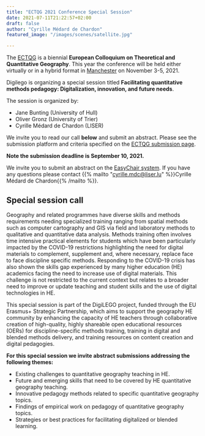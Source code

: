 ```yaml
---
title: "ECTQG 2021 Conference Special Session"
date: 2021-07-11T21:22:57+02:00
draft: false 
author: "Cyrille Médard de Chardon"
featured_image: "/images/scenes/satellite.jpg"

---
```


The [ECTQG](http://www.ectqg.eu/) is a biennial **European Colloquium on Theoretical and Quantitative Geography**. This year the conference will be held either virtually or in a hybrid format in [Manchester](https://ectqg2021.wordpress.com/) on November 3-5, 2021.

Digilego is organizing a special session titled **Facilitating quantitative methods pedagogy: Digitalization, innovation, and future needs**.

The session is organized by:

- Jane Bunting (University of Hull)
- Oliver Gronz (University of Trier)
- Cyrille Médard de Chardon (LISER)

We invite you to read our call **below** and submit an abstract. Please see the submission platform and criteria specified on the [ECTQG submission page](https://ectqg2021.wordpress.com/92-2/).

**Note the submission deadline is September 10, 2021.**

We invite you to submit an abstract on the [EasyChair system](https://easychair.org/account/signin?l=DB8s9M4oZlNJlBGpt6omx2#).
If you have any questions please contact {{% mailto "cyrille.mdc@liser.lu" %}}Cyrille M&eacute;dard de Chardon{{% /mailto %}}.

## Special session call

Geography and related programmes have diverse skills and methods requirements needing specialized training ranging from spatial methods such as computer cartography and GIS via field and laboratory methods to qualitative and quantitative data analysis. Methods training often involves time intensive practical elements for students which have been particularly impacted by the COVID-19 restrictions highlighting the need for digital materials to complement, supplement and, where necessary, replace face to face discipline specific methods. Responding to the COVID-19 crisis has also shown the skills gap experienced by many higher education (HE) academics facing the need to increase use of digital materials. This challenge is not restricted to the current context but relates to a broader need to improve or update teaching and student skills and the use of digital technologies in HE.

This special session is part of the DigiLEGO project, funded through the EU Erasmus+ Strategic Partnership, which aims to support the geography HE community by enhancing the capacity of HE teachers through collaborative creation of high-quality, highly shareable open educational resources (OERs) for discipline-specific methods training, training in digital and blended methods delivery, and training resources on content creation and digital pedagogies.

**For this special session we invite abstract submissions addressing the following themes:**
- Existing challenges to quantitative geography teaching in HE.
- Future and emerging skills that need to be covered by HE quantitative geography teaching.
- Innovative pedagogy methods related to specific quantitative geography topics.
- Findings of empirical work on pedagogy of quantitative geography topics.
- Strategies or best practices for facilitating digitalized or blended learning.
